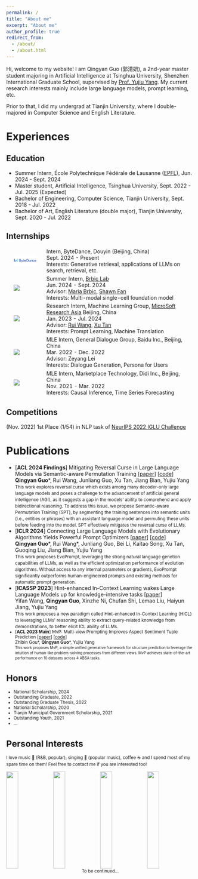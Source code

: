 ```yaml
---
permalink: /
title: "About me"
excerpt: "About me"
author_profile: true
redirect_from:
  - /about/
  - /about.html
---
```


Hi, welcome to my website! I am Qingyan Guo (郭清妍), a 2nd-year master student majoring in Artificial Intelligence at Tsinghua University, Shenzhen International Graduate School, supervised by [Prof. Yujiu Yang](https://sites.google.com/view/iigroup-thu/home). My current research interests mainly include large language models, prompt learning, etc.

Prior to that, I did my undergrad at Tianjin University, where I double-majored in Computer Science and English Literature.

# Experiences

## Education

- Summer Intern, École Polytechnique Fédérale de Lausanne ([EPFL](https://www.epfl.ch/en/)), Jun. 2024 - Sept. 2024
- Master student, Artificial Intelligence, Tsinghua University, Sept. 2022 - Jul. 2025 (Expected)
- Bachelor of Engineering, Computer Science, Tianjin University, Sept. 2018 - Jul. 2022
- Bachelor of Art, English Literature (double major), Tianjin University, Sept. 2020 - Jul. 2022

## Internships

<head>  
  <style>  
    table, th, td {  
      border: 0;  
    }  
  </style>  
</head>

<table style="width:100%;border:0;border-spacing:0px;border-collapse:separate;margin-right:auto;margin-left:auto;">
    <tbody>
        <tr>
            <td  style="padding:20px;width:20%;vertical-align:middle">
                <img width="130" src="/images/bytedance_logo.png">
            </td>
            <td style="margin-left:20px;width:80%;vertical-align:middle">
                <div >
                    Intern, ByteDance, Douyin (Beijing, China)
                </div>
                Sept. 2024 - Present <br>
                Interests: Generative retrieval, applications of LLMs on search, retrieval, etc.
            </td>
        </tr>
        <tr>
            <td  style="padding:20px;width:20%;vertical-align:middle">
                <img width="130" src="/images/epfl_logo.png">
            </td>
            <td style="margin-left:20px;width:80%;vertical-align:middle">
                <div >
                    Summer Intern, <a href="https://brbiclab.epfl.ch/">Brbic Lab</a>
                </div>
                Jun. 2024 - Sept. 2024 <br>
                Advisor: <a href="https://cs.stanford.edu/~mbrbic/">Maria Brbic</a>, <a href="https://shawnfan19.github.io/">Shawn Fan</a><br>
                Interests: Multi-modal single-cell foundation model
            </td>
        </tr>
        <tr>
            <td  style="padding:20px;width:20%;vertical-align:middle">
                <img width="130" src="/images/ms_logo.png">
            </td>
            <td style="margin-left:20px;width:80%;vertical-align:middle">
                <div >
                    Research Intern, Machine Learning Group, <a href="https://www.microsoft.com/en-us/research/lab/microsoft-research-asia/">MicroSoft Research Asia</a>
                Beijing, China</div>
                Jan. 2023 - Jul. 2024 <br>
                Advisor: <a href="https://scholar.google.com/citations?user=h1IrWikAAAAJ&hl=zh-CN&oi=ao">Rui Wang</a>, <a href="https://tan-xu.github.io/">Xu Tan</a><br>
                Interests: Prompt Learning, Machine Translation
            </td>
        </tr>
        <tr>
            <td  style="padding:20px;width:20%;vertical-align:middle">
                <img width="130" src="/images/baidu_logo.png">
            </td>
            <td style="margin-left:20px;width:80%;vertical-align:middle">
                <div >
                    MLE Intern, General Dialogue Group, Baidu Inc., Beijing, China
                </div>
                Mar. 2022 - Dec. 2022 <br>
                Advisor: Zeyang Lei <br>
                Interests: Dialogue Generation, Persona for Users
            </td>
        </tr>
        <tr>
            <td  style="padding:20px;width:20%;vertical-align:middle">
                <img width="130" src="/images/didi_logo.png">
            </td>
            <td style="margin-left:20px;width:80%;vertical-align:middle">
                <div >
                    MLE Intern, Marketplace Technology, Didi Inc., Beijing, China
                </div>
                Nov. 2021 - Mar. 2022 <br>
                Interests: Causal Inference, Time Series Forecasting
            </td>
        </tr>
    </tbody>
</table>

## Competitions

(Nov. 2022) 1st Place (1/54) in NLP task of [NeurIPS 2022 IGLU Challenge](https://www.aicrowd.com/challenges/neurips-2022-iglu-challenge)

# Publications

- [**ACL 2024 Findings**] Mitigating Reversal Curse in Large Language Models via Semantic-aware Permutation Training [[paper](https://aclanthology.org/2024.findings-acl.680/)] [[code](https://github.com/beeevita/SPT)]<br>**Qingyan Guo**\*, Rui Wang, Junliang Guo, Xu Tan, Jiang Bian, Yujiu Yang<br> <small>This work explores reversal curse which exists among many decoder-only large language models and poses a challenge to the advancement of artificial general intelligence (AGI), as it suggests a gap in the models' ability to comprehend and apply bidirectional reasoning. To address this issue, we propose Semantic-aware Permutation Training (SPT), by segmenting the training sentences into semantic units (i.e., entities or phrases) with an assistant language model and permuting these units before feeding into the model. SPT effectively mitigates the reversal curse of LLMs.</small>
- [**ICLR  2024**] Connecting Large Language Models with Evolutionary Algorithms Yields Powerful Prompt Optimizers [[paper](https://arxiv.org/abs/2309.08532)] [[code](https://github.com/beeevita/EvoPrompt)]<br>**Qingyan Guo**\*, Rui Wang\*, Junliang Guo, Bei Li, Kaitao Song, Xu Tan, Guoqing Liu, Jiang Bian, Yujiu Yang<br> <small>This work proposes EvoPrompt, leveraging the strong natural language genetion capabilities of LLMs, as well as the efficient optimization performance of evolution algorithms. Without access to any internal parameters or gradients, EvoPrompt significantly outperforms human-engineered prompts and existing methods for automatic prompt generation.</small>
- [**ICASSP 2023**] Hint-enhanced In-Context Learning wakes Large Language Models up for knowledge-intensive tasks [[paper](https://arxiv.org/abs/2311.01949)]
  <br>Yifan Wang, **Qingyan Guo**, Xinzhe Ni, Chufan Shi, Lemao Liu, Haiyun Jiang, Yujiu Yang<br> <small>This work proposes a new paradigm called Hint-enhanced In-Context Learning (HICL) to leveraging LLMs' reasoning ability to extract query-related knowledge from demonstrations, to better elicit ICL ability of LLMs.
- [**ACL 2023 Main**] MvP: Multi-view Prompting Improves Aspect Sentiment Tuple Prediction [[paper](https://arxiv.org/abs/2305.12627)] [[code](https://github.com/ZubinGou/multi-view-prompting)]<br>Zhibin Gou\*, **Qingyan Guo**\*, Yujiu Yang<br><small>This work proposes MvP, a simple unified generative framework for structure prediction to leverage the intuition of human-like problem-solving processes from different views. MvP achieves state-of-the-art performance on 10 datasets across 4 ABSA tasks.</small>

# Honors

- National Scholarship, 2024
- Outstanding Graduate, 2022
- Outstanding Graduate Thesis, 2022
- National Scholarship, 2020
- Tianjin Municipal Government Scholarship, 2021
- Outstanding Youth, 2021
- ...

# Personal Interests

I love music 🎵 (R&B, popular), singing 🎤 (popular music), coffee ☕️ and I spend most of my spare time on them! Feel free to contact me if you are interested too! 

 <div style="display: flex; align-items: center; justify-content: center;">
    <img src="images/image1.jpg" style="width:25%; margin: 0; height: 260px"><img src="images/image3.jpg" style="width:25%; margin: 0; height: 260px"><img src="images/image4.jpg" style="width:25%; margin: 0;height: 260px"><img src="images/image2.jpg" style="width:25%; margin: 0; height: 260px">
</div>

<!-- <script type="text/javascript" id="clustrmaps" src="//clustrmaps.com/map_v2.js?d=0eHSe6-orAFVpUKZokMFuyObeBwgrjfXFgcRyB--78Q&cl=ffffff&w=a"></script> -->

<center>To be continued...</center>
